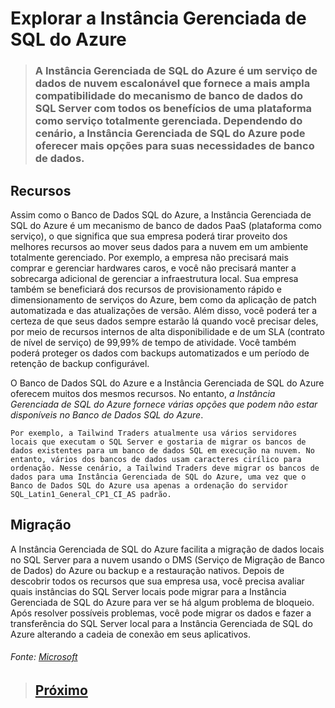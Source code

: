 # Explorar a Instância Gerenciada de SQL do Azure

> ### A Instância Gerenciada de SQL do Azure é um **serviço de dados de nuvem escalonável que fornece a mais ampla compatibilidade do mecanismo de banco de dados do SQL Server com todos os benefícios de uma plataforma como serviço totalmente gerenciada**. Dependendo do cenário, a Instância Gerenciada de SQL do Azure pode oferecer mais opções para suas necessidades de banco de dados.

## Recursos

Assim como o Banco de Dados SQL do Azure, a Instância Gerenciada de SQL do Azure é um mecanismo de banco de dados PaaS (plataforma como serviço), o que significa que sua empresa poderá tirar proveito dos melhores recursos ao mover seus dados para a nuvem em um ambiente totalmente gerenciado. Por exemplo, a empresa não precisará mais comprar e gerenciar hardwares caros, e você não precisará manter a sobrecarga adicional de gerenciar a infraestrutura local. Sua empresa também se beneficiará dos recursos de provisionamento rápido e dimensionamento de serviços do Azure, bem como da aplicação de patch automatizada e das atualizações de versão. Além disso, você poderá ter a certeza de que seus dados sempre estarão lá quando você precisar deles, por meio de recursos internos de alta disponibilidade e de um SLA (contrato de nível de serviço) de 99,99% de tempo de atividade. Você também poderá proteger os dados com backups automatizados e um período de retenção de backup configurável.

O Banco de Dados SQL do Azure e a Instância Gerenciada de SQL do Azure oferecem muitos dos mesmos recursos. No entanto, _a Instância Gerenciada de SQL do Azure fornece várias opções que podem não estar disponíveis no Banco de Dados SQL do Azure_.

    Por exemplo, a Tailwind Traders atualmente usa vários servidores locais que executam o SQL Server e gostaria de migrar os bancos de dados existentes para um banco de dados SQL em execução na nuvem. No entanto, vários dos bancos de dados usam caracteres cirílico para ordenação. Nesse cenário, a Tailwind Traders deve migrar os bancos de dados para uma Instância Gerenciada de SQL do Azure, uma vez que o Banco de Dados SQL do Azure usa apenas a ordenação do servidor SQL_Latin1_General_CP1_CI_AS padrão.

## Migração

A Instância Gerenciada de SQL do Azure facilita a migração de dados locais no SQL Server para a nuvem usando o DMS (Serviço de Migração de Banco de Dados) do Azure ou backup e a restauração nativos. Depois de descobrir todos os recursos que sua empresa usa, você precisa avaliar quais instâncias do SQL Server locais pode migrar para a Instância Gerenciada de SQL do Azure para ver se há algum problema de bloqueio. Após resolver possíveis problemas, você pode migrar os dados e fazer a transferência do SQL Server local para a Instância Gerenciada de SQL do Azure alterando a cadeia de conexão em seus aplicativos.

###### Fonte: [Microsoft](https://docs.microsoft.com/pt-br/learn/modules/azure-database-fundamentals/azure-sql-managed-instance)

> ## [Próximo](./M7_6_BigDataAnalise.md)
